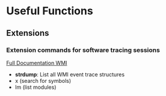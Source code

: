# Useful Functions

## Extensions

### Extension commands for software tracing sessions 

[Full Documentation WMI][full_docu_wmi]

* **strdump**: List all WMI event trace structures
* x (search for symbols)
* lm (list modules)








<!-- Internal references -->
[full_docu_wmi]: https://docs.microsoft.com/en-us/windows-hardware/drivers/debugger/wmi-tracing-extensions--wmitrace-dll- 
